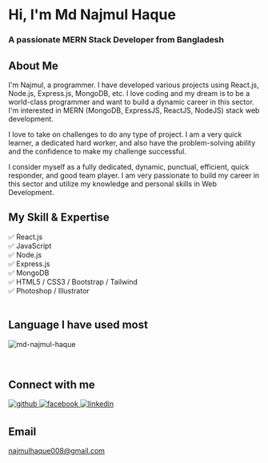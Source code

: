 <h1 align="Left">Hi, I'm Md Najmul Haque</h1>
<h3 align="Left">A passionate MERN Stack Developer from Bangladesh</h3>

## About Me
I'm Najmul, a programmer. I have developed various projects using React.js, Node.js, Express.js, MongoDB, etc. I love coding and my dream is to be a world-class programmer and want to build a dynamic career in this sector. I'm interested in MERN (MongoDB, ExpressJS, ReactJS, NodeJS) stack web development. 

I love to take on challenges to do any type of project. I am a very quick learner, a dedicated hard worker, and also have the problem-solving ability and the confidence to make my challenge successful.

I consider myself as a fully dedicated, dynamic, punctual, efficient, quick responder, and good team player. I am very passionate to build my career in this sector and utilize my knowledge and personal skills in Web Development.

## My Skill & Expertise
✅ React.js <br> 
✅ JavaScript <br>
✅ Node.js <br>
✅ Express.js <br>
✅ MongoDB <br>
✅ HTML5 / CSS3 / Bootstrap / Tailwind <br>
✅ Photoshop / Illustrator <br>
<br/>

## Language I have used most 
<p><img align="center" src="https://github-readme-stats.vercel.app/api/top-langs?username=md-najmul-haque&show_icons=true&locale=en&layout=compact" alt="md-najmul-haque" /></p>

<br/>

## Connect with me  
<div align="left">
<a href="https://github.com/md-najmul-haque" target="_blank">
<img src=https://img.shields.io/badge/github-%2324292e.svg?&style=for-the-badge&logo=github&logoColor=white alt=github style="margin-bottom: 5px;" />
</a>
<a href="https://www.facebook.com/KupjolerJahaji" target="_blank">
<img src=https://img.shields.io/badge/facebook-%232E87FB.svg?&style=for-the-badge&logo=facebook&logoColor=white alt=facebook style="margin-bottom: 5px;" />
</a>
<a href="https://linkedin.com/in/md-najmul-haque" target="_blank">
<img src=https://img.shields.io/badge/linkedin-%231E77B5.svg?&style=for-the-badge&logo=linkedin&logoColor=white alt=linkedin style="margin-bottom: 5px;" />
</a>  
</div>  

## Email
najmulhaque008@gmail.com
